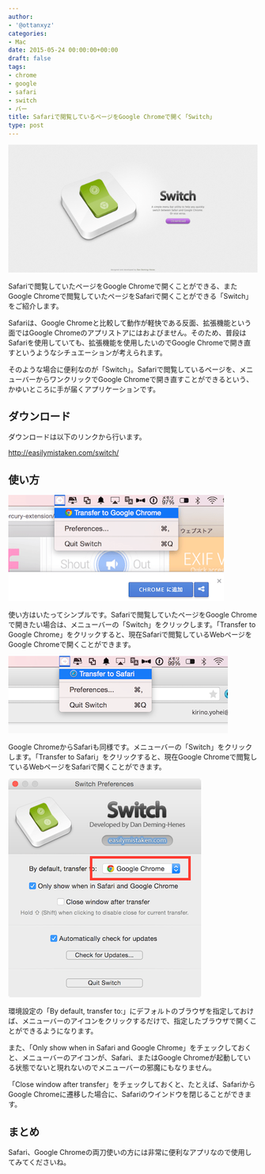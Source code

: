```yaml
---
author:
- '@ottanxyz'
categories:
- Mac
date: 2015-05-24 00:00:00+00:00
draft: false
tags:
- chrome
- google
- safari
- switch
- バー
title: Safariで閲覧しているページをGoogle Chromeで開く「Switch」
type: post
---
```


![](150524-5561678af0283.png)






Safariで閲覧していたページをGoogle Chromeで開くことができる、またGoogle Chromeで閲覧していたページをSafariで開くことができる「Switch」をご紹介します。





Safariは、Google Chromeと比較して動作が軽快である反面、拡張機能という面ではGoogle Chromeのアプリストアにはおよびません。そのため、普段はSafariを使用していても、拡張機能を使用したいのでGoogle Chromeで開き直すというようなシチュエーションが考えられます。





そのような場合に便利なのが「Switch」。Safariで閲覧しているページを、メニューバーからワンクリックでGoogle Chromeで開き直すことができるという、かゆいところに手が届くアプリケーションです。





## ダウンロード





ダウンロードは以下のリンクから行います。



http://easilymistaken.com/switch/



## 使い方





![](150524-55616b0927fb3.png)






使い方はいたってシンプルです。Safariで閲覧していたページをGoogle Chromeで開きたい場合は、メニューバーの「Switch」をクリックします。「Transfer to Google Chrome」をクリックすると、現在Safariで閲覧しているWebページをGoogle Chromeで開くことができます。





![](150524-55616d6e1138f.png)






Google ChromeからSafariも同様です。メニューバーの「Switch」をクリックします。「Transfer to Safari」をクリックすると、現在Google Chromeで閲覧しているWebページをSafariで開くことができます。





![](150524-55616b0dd2298.png)






環境設定の「By default, transfer to:」にデフォルトのブラウザを指定しておけば、メニューバーのアイコンをクリックするだけで、指定したブラウザで開くことができるようになります。





また、「Only show when in Safari and Google Chrome」をチェックしておくと、メニューバーのアイコンが、Safari、またはGoogle Chromeが起動している状態でないと現れないのでメニューバーの邪魔にもなりません。





「Close window after transfer」をチェックしておくと、たとえば、SafariからGoogle Chromeに遷移した場合に、Safariのウインドウを閉じることができます。





## まとめ





Safari、Google Chromeの両刀使いの方には非常に便利なアプリなので使用してみてくださいね。